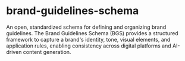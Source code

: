 # brand-guidelines-schema
 An open, standardized schema for defining and organizing brand guidelines. The Brand Guidelines Schema (BGS) provides a structured framework to capture a brand's identity, tone, visual elements, and application rules, enabling consistency across digital platforms and AI-driven content generation.
